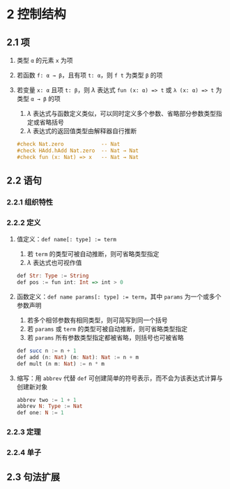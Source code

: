# 2 控制结构

## 2.1 项
1. 类型 `α` 的元素 `x` 为项
2. 若函数 `f: α → β`，且有项 `t: α`，则 `f t` 为类型 `β` 的项
3. 若变量 `x: α` 且项 `t: β`，则 $\lambda$ 表达式 `fun (x: α) => t` 或 `λ (x: α) => t` 为类型 `α → β` 的项
    1. $\lambda$ 表达式与函数定义类似，可以同时定义多个参数、省略部分参数类型指定或省略括号
    2. $\lambda$ 表达式的返回值类型由解释器自行推断

    ```haskell
    #check Nat.zero            -- Nat
    #check HAdd.hAdd Nat.zero  -- Nat → Nat
    #check fun (x: Nat) => x   -- Nat → Nat
    ```

## 2.2 语句
### 2.2.1 组织特性

### 2.2.2 定义
1. 值定义：`def name[: type] := term`
    1. 若 `term` 的类型可被自动推断，则可省略类型指定
    2. $\lambda$ 表达式也可视作值

    ```haskell
    def Str: Type := String
    def pos := fun int: Int => int > 0
    ```

2. 函数定义：`def name params[: type] := term`，其中 `params` 为一个或多个参数声明
    1. 若多个相邻参数有相同类型，则可简写到同一个括号
    2. 若 `params` 或 `term` 的类型可被自动推断，则可省略类型指定
    3. 若 `params` 所有参数类型指定都被省略，则括号也可被省略

    ```haskell
    def succ n := n + 1
    def add (n: Nat) (m: Nat): Nat := n + m
    def mult (n m: Nat) := n * m
    ```

3. 缩写：用 `abbrev` 代替 `def` 可创建简单的符号表示，而不会为该表达式计算与创建新对象

    ```haskell
    abbrev two := 1 + 1
    abbrev N: Type := Nat
    def one: N := 1
    ```

### 2.2.3 定理

### 2.2.4 单子

## 2.3 句法扩展
